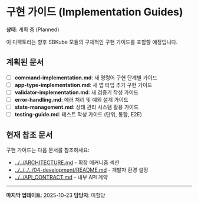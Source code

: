 # 구현 가이드 (Implementation Guides)

**상태**: 계획 중 (Planned)

이 디렉토리는 향후 SBKube 모듈의 구체적인 구현 가이드를 포함할 예정입니다.

## 계획된 문서

- [ ] **command-implementation.md**: 새 명령어 구현 단계별 가이드
- [ ] **app-type-implementation.md**: 새 앱 타입 추가 구현 가이드
- [ ] **validator-implementation.md**: 새 검증기 작성 가이드
- [ ] **error-handling.md**: 에러 처리 및 예외 설계 가이드
- [ ] **state-management.md**: 상태 관리 시스템 활용 가이드
- [ ] **testing-guide.md**: 테스트 작성 가이드 (단위, 통합, E2E)

## 현재 참조 문서

구현 가이드는 다음 문서를 참조하세요:

- [../../ARCHITECTURE.md](../../ARCHITECTURE.md) - 확장 메커니즘 섹션
- [../../../../04-development/README.md](../../../../04-development/README.md) - 개발자 환경 설정
- [../../API_CONTRACT.md](../../API_CONTRACT.md) - 내부 API 계약

---

**마지막 업데이트**: 2025-10-23 **담당자**: 미할당
